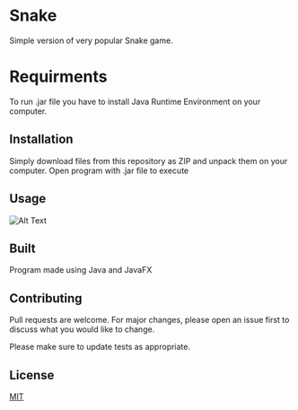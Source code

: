 # Snake

Simple version of very popular Snake game.

# Requirments
To run .jar file you have to install Java Runtime Environment on your computer.

## Installation

Simply download files from this repository as ZIP and unpack them on your computer. 
Open program with .jar file to execute

## Usage
![Alt Text](http://g.recordit.co/G2ePeo8eyv.gif)


## Built

Program made using Java and JavaFX

## Contributing
Pull requests are welcome. For major changes, please open an issue first to discuss what you would like to change.

Please make sure to update tests as appropriate.

## License
[MIT](https://choosealicense.com/licenses/mit/)
